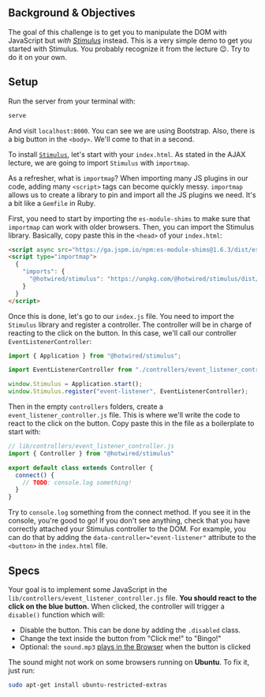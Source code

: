 ## Background & Objectives

The goal of this challenge is to get you to manipulate the DOM with JavaScript but *with [Stimulus](https://stimulus.hotwired.dev/)* instead. This is a very simple demo to get you started with Stimulus. You probably recognize it from the lecture 😉. Try to do it on your own.

## Setup

Run the server from your terminal with:

```bash
serve
```

And visit `localhost:8000`. You can see we are using Bootstrap. Also, there is a big button in the `<body>`. We'll come to that in a second.

To install [`Stimulus`](https://stimulus.hotwired.dev/handbook/installing), let's start with your `index.html`. As stated in the AJAX lecture, we are going to import `Stimulus` with `importmap`.

As a refresher, what is `importmap`? When importing many JS plugins in our code, adding many `<script>` tags can become quickly messy. `importmap` allows us to create a library to pin and import all the JS plugins we need. It's a bit like a `Gemfile` in Ruby.

First, you need to start by importing the `es-module-shims` to make sure that `importmap` can work with older browsers. Then, you can import the Stimulus library. Basically, copy paste this in the `<head>` of your `index.html`:

```html
<script async src="https://ga.jspm.io/npm:es-module-shims@1.6.3/dist/es-module-shims.js"></script>
<script type="importmap">
  {
    "imports": {
      "@hotwired/stimulus": "https://unpkg.com/@hotwired/stimulus/dist/stimulus.js"
    }
  }
</script>
```

Once this is done, let's go to our `index.js` file. You need to import the `Stimulus` library and register a controller. The controller will be in charge of reacting to the click on the button. In this case, we'll call our controller `EventListenerController`:

```javascript
import { Application } from "@hotwired/stimulus";

import EventListenerController from "./controllers/event_listener_controller.js";

window.Stimulus = Application.start();
window.Stimulus.register("event-listener", EventListenerController);
```

Then in the empty `controllers` folders, create a `event_listener_controller.js` file. This is where we'll write the code to react to the click on the button. Copy paste this in the file as a boilerplate to start with:

```javascript
// lib/controllers/event_listener_controller.js
import { Controller } from "@hotwired/stimulus"

export default class extends Controller {
  connect() {
    // TODO: console.log something!
  }
}
```

Try to `console.log` something from the connect method. If you see it in the console, you're good to go! If you don't see anything, check that you have correctly attached your Stimulus controller to the DOM. For example, you can do that by adding the `data-controller="event-listener"` attribute to the `<button>` in the `index.html` file.

## Specs

Your goal is to implement some JavaScript in the `lib/controllers/event_listener_controller.js` file. **You should react to the click on the blue button.** When clicked, the controller will trigger a `disable()` function which will:

- Disable the button. This can be done by adding the `.disabled` class.
- Change the text inside the button from "Click me!" to "Bingo!"
- Optional: the `sound.mp3` [plays in the Browser](https://stackoverflow.com/questions/9419263/playing-audio-with-javascript) when the button is clicked

The sound might not work on some browsers running on **Ubuntu**. To fix it, just run:

```bash
sudo apt-get install ubuntu-restricted-extras
```
